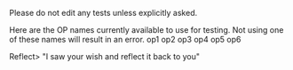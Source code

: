 Please do not edit any tests unless explicitly asked.

Here are the OP names currently available to use for testing.
Not using one of these names will result in an error.
op1
op2
op3
op4
op5
op6

Reflect> "I saw your wish and reflect it back to you"
